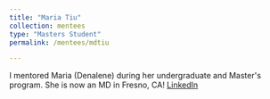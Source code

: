 ```yaml
---
title: "Maria Tiu"
collection: mentees
type: "Masters Student"
permalink: /mentees/mdtiu

---
```


I mentored Maria (Denalene) during her undergraduate and Master's program. She is now an MD in Fresno, CA! [LinkedIn](https://www.linkedin.com/in/maria-denalene-tiu-3abb11152/)